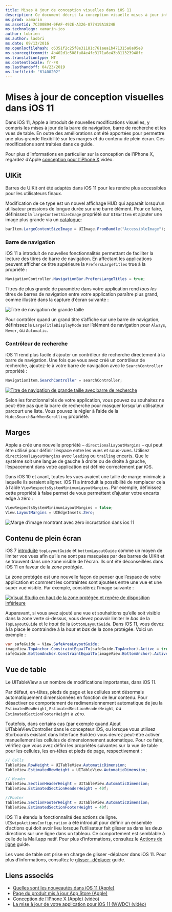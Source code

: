 ```yaml
---
title: Mises à jour de conception visuelles dans iOS 11
description: Ce document décrit la conception visuelle mises à jour introduit dans iOS 11. Il traite des modifications apportées aux barres de navigation, recherche contrôleurs, les marges, contenu de plein écran et les vues de table.
ms.prod: xamarin
ms.assetid: 7C300B94-0FAF-492E-A326-877419A1824B
ms.technology: xamarin-ios
author: lobrien
ms.author: laobri
ms.date: 09/13/2016
ms.openlocfilehash: c6351f2c25f8e31181c761aea1b471315a8a05e8
ms.sourcegitcommit: 4b402d1c508fa84e4fc3171a6e43b811323948fc
ms.translationtype: MT
ms.contentlocale: fr-FR
ms.lasthandoff: 04/23/2019
ms.locfileid: "61400202"
---
```

# <a name="visual-design-updates-in-ios-11"></a>Mises à jour de conception visuelles dans iOS 11

Dans iOS 11, Apple a introduit de nouvelles modifications visuelles, y compris les mises à jour de la barre de navigation, barre de recherche et les vues de table. En outre des améliorations ont été apportées pour permettre une plus grande flexibilité sur les marges et du contenu de plein écran. Ces modifications sont traitées dans ce guide. 

Pour plus d’informations en particulier sur la conception de l’iPhone X, regardez d’Apple [conception pour l’iPhone X](https://developer.apple.com/videos/play/fall2017/801/) vidéo.

## <a name="uikit"></a>UIKit

Barres de UIKit ont été adaptés dans iOS 11 pour les rendre plus accessibles pour les utilisateurs finaux.

Modification de ce type est un nouvel affichage HUD qui apparaît lorsqu’un utilisateur pressions de longue durée sur une barre élément. Pour ce faire, définissez la `largeContentSizeImage` propriété sur `UIBarItem` et ajouter une image plus grande via un [catalogue](~/ios/app-fundamentals/images-icons/displaying-an-image.md):

```csharp
barItem.LargeContentSizeImage = UIImage.FromBundle("AccessibleImage");
```

### <a name="navigation-bar"></a>Barre de navigation
iOS 11 a introduit de nouvelles fonctionnalités permettant de faciliter la lecture des titres de barre de navigation. En affectant les applications peuvent afficher ce titre supérieure la `PrefersLargeTitles` true à la propriété :

```csharp
NavigationController.NavigationBar.PrefersLargeTitles = true;
```

Titres de plus grande de paramètre dans votre application rend _tous les_ titres de barres de navigation entre votre application paraître plus grand, comme illustré dans la capture d’écran suivante :

![Titre de navigation de grande taille](visual-design-images/image7.png)

Pour contrôler quand un grand titre s’affiche sur une barre de navigation, définissez la `LargeTitleDisplayMode` sur l’élément de navigation pour `Always`, `Never`, ou `Automatic`.

### <a name="search-controller"></a>Contrôleur de recherche

iOS 11 rend plus facile d’ajouter un contrôleur de recherche directement à la barre de navigation. Une fois que vous avez créé un contrôleur de recherche, ajoutez-le à votre barre de navigation avec le `SearchController` propriété :

```csharp
NavigationItem.SearchController = searchController;
```

[![Titre de navigation de grande taille avec barre de recherche](visual-design-images/image8-sml.png)](visual-design-images/image8-sml.png#lightbox)

Selon les fonctionnalités de votre application, vous pouvez ou souhaitez ne peut-être pas que la barre de recherche pour masquer lorsqu’un utilisateur parcourt une liste. Vous pouvez le régler à l’aide de la `HidesSearchBarWhenScrolling` propriété.

## <a name="margins"></a>Marges

Apple a créé une nouvelle propriété – `directionalLayoutMargins` – qui peut être utilisé pour définir l’espace entre les vues et sous-vues. Utilisez `directionalLayoutMargins` avec `leading` ou `trailing` encarts. Que le système soit une langue de gauche à droite ou de droite à gauche, l’espacement dans votre application est définie correctement par iOS.

Dans iOS 10 et avant, toutes les vues avaient une taille de marge minimale à laquelle ils seraient aligner. iOS 11 a introduit la possibilité de remplacer cela à l’aide `ViewRespectsSystemMinimumLayoutMargins`. Par exemple, définissez cette propriété à false permet de vous permettent d’ajuster votre encarts edge à zéro :

```csharp
ViewRespectsSystemMinimumLayoutMargins = false;
View.LayoutMargins = UIEdgeInsets.Zero;
```
![Marge d’image montrant avec zéro incrustation dans ios 11](visual-design-images/image9.png)

<a name="fullscreen" />

## <a name="full-screen-content"></a>Contenu de plein écran

iOS 7 [introduite](~/ios/platform/introduction-to-ios7/ios7-ui.md#fullscreen) `topLayoutGuide` et `bottomLayoutGuide` comme un moyen de limiter vos vues afin qu’ils ne sont pas masquées par des barres de UIKit et se trouvent dans une zone visible de l’écran. Ils ont été déconseillées dans iOS 11 en faveur de la _zone protégée_.

La zone protégée est une nouvelle façon de penser que l’espace de votre application et comment les contraintes sont ajoutées entre une vue et une super vue visible. Par exemple, considérez l’image suivante :

[![Visual Studio en haut de la zone protégée et repère de disposition inférieure](visual-design-images/image10-sml.png)](visual-design-images/image10.png#lightbox)

Auparavant, si vous avez ajouté une vue et souhaitions qu’elle soit visible dans la zone verte ci-dessus, vous devez pouvoir limiter le _bas_ de la `TopLayoutGuide` et le _haut_ de la `BottomLayoutGuide`. Dans iOS 11, vous devez à la place le contraindre à la _haut_ et _bas_ de la zone protégée. Voici un exemple :

```csharp
var safeGuide = View.SafeAreaLayoutGuide;
imageView.TopAnchor.ConstraintEqualTo(safeGuide.TopAnchor).Active = true;
safeGuide.BottomAnchor.ConstraintEqualTo(imageView.BottomAnchor).Active = true;
```

## <a name="table-view"></a>Vue de table

Le UITableView a un nombre de modifications importantes, dans iOS 11.

Par défaut, en-têtes, pieds de page et les cellules sont désormais automatiquement dimensionnées en fonction de leur contenu. Pour désactiver ce comportement de redimensionnement automatique de jeu la `EstimatedRowHeight`, `EstimatedSectionHeaderHeight`, ou `EstimatedSectionFooterHeight` à zéro.

Toutefois, dans certains cas (par exemple quand Ajout UITableViewController dans le concepteur iOS, ou lorsque vous utilisez Storboards existant dans Interface Builder) vous devrez peut-être activer manuellement les cellules de dimensionnement automatique. Pour ce faire, vérifiez que vous avez défini les propriétés suivantes sur la vue de table pour les cellules, les en-têtes et pieds de page, respectivement :

```csharp
// Cells
TableView.RowHeight = UITableView.AutomaticDimension;
TableView.EstimatedRowHeight = UITableView.AutomaticDimension;

// Header
TableView.SectionHeaderHeight = UITableView.AutomaticDimension;
TableView.EstimatedSectionHeaderHeight = 40f;

//Footer
TableView.SectionFooterHeight = UITableView.AutomaticDimension;
TableView.EstimatedSectionFooterHeight = 40f;

```

iOS 11 a étendu la fonctionnalité des actions de ligne. `UISwipeActionsConfiguration` a été introduit pour définir un ensemble d’actions qui doit avoir lieu lorsque l’utilisateur fait glisser sa dans les deux directions sur une ligne dans un tableau. Ce comportement est semblable à celle de la Mail.app natif. Pour plus d’informations, consultez le [Actions de ligne](~/ios/user-interface/controls/tables/row-action.md) guide.

Les vues de table ont prise en charge de glisser -déplacer dans iOS 11. Pour plus d’informations, consultez le [glisser -déplacer](~/ios/platform/introduction-to-ios11/drag-and-drop.md#uitableview) guide.


## <a name="related-links"></a>Liens associés

- [Quelles sont les nouveautés dans iOS 11 (Apple)](https://developer.apple.com/ios/)
- [Page du produit mis à jour App Store (Apple)](https://developer.apple.com/app-store/product-page/)
- [Conception de l’iPhone X (Apple) (vidéo)](https://developer.apple.com/videos/play/fall2017/801/)
- [La mise à jour de votre application pour iOS 11 (WWDC) (vidéo)](https://developer.apple.com/videos/play/wwdc2017/204/)

